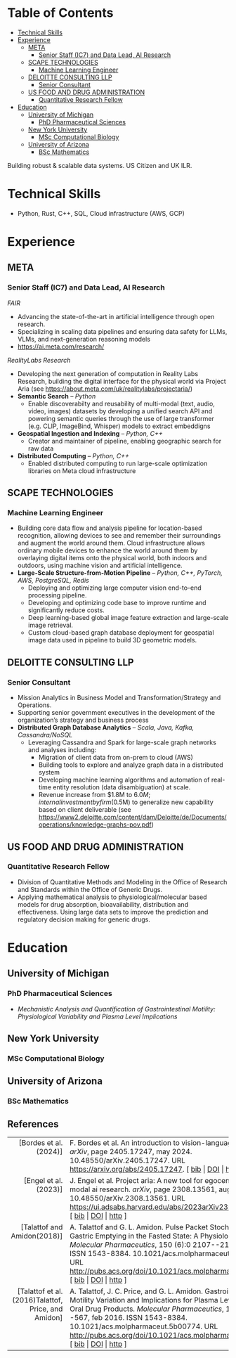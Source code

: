 
# Table of Contents

-   [Technical Skills](#org479e408)
-   [Experience](#org9f73cd7)
    -   [META](#orgbe61041)
        -   [Senior Staff (IC7) and Data Lead, AI Research](#org2d58cba)
    -   [SCAPE TECHNOLOGIES](#orgfbc3caa)
        -   [Machine Learning Engineer](#org03d653d)
    -   [DELOITTE CONSULTING LLP](#org9ed97a5)
        -   [Senior Consultant](#org207d356)
    -   [US FOOD AND DRUG ADMINISTRATION](#orgfdb7170)
        -   [Quantitative Research Fellow](#org17acca8)
-   [Education](#org29dfffe)
    -   [University of Michigan](#orgabfe6bb)
        -   [PhD Pharmaceutical Sciences](#org0058952)
    -   [New York University](#org50971a0)
        -   [MSc Computational Biology](#org811b176)
    -   [University of Arizona](#orga8f19ff)
        -   [BSc Mathematics](#orgc985c96)

Building robust & scalable data systems. US Citizen and UK ILR.


<a id="org479e408"></a>

# Technical Skills

-   Python, Rust, C++, SQL, Cloud infrastructure (AWS, GCP)


<a id="org9f73cd7"></a>

# Experience


<a id="orgbe61041"></a>

## META


<a id="org2d58cba"></a>

### Senior Staff (IC7) and Data Lead, AI Research

*FAIR*

-   Advancing the state-of-the-art in artificial intelligence through open research.
-   Specializing in scaling data pipelines and ensuring data safety for LLMs, VLMs, and next-generation reasoning models
-   <https://ai.meta.com/research/>

*RealityLabs Research*

-   Developing the next generation of computation in Reality Labs Research, building the digital interface for the physical world via Project Aria (see <https://about.meta.com/uk/realitylabs/projectaria/>)
-   **Semantic Search** &#x2013; *Python*
    -   Enable discoverabilty and reusability of multi-modal (text, audio, video, images) datasets by developing a unified search API and powering semantic queries through the use of large transformer (e.g. CLIP, ImageBind, Whisper)  models to extract embeddigns
-   **Geospatial Ingestion and Indexing** &#x2013; *Python, C++*
    -   Creator and maintainer of pipeline, enabling geographic search for raw data
-   **Distributed Computing** &#x2013; *Python, C++*
    -   Enabled distributed computing to run large-scale optimization libraries on Meta cloud infrastructure


<a id="orgfbc3caa"></a>

## SCAPE TECHNOLOGIES


<a id="org03d653d"></a>

### Machine Learning Engineer

-   Building core data flow and analysis pipeline for location-based recognition, allowing devices to see and remember
    their surroundings and augment the world around them. Cloud infrastructure allows ordinary mobile devices to enhance
    the world around them by overlaying digital items onto the physical world, both indoors and outdoors, using machine vision
    and artificial intelligence.
-   **Large-Scale Structure-from-Motion Pipeline** &#x2013; *Python, C++, PyTorch, AWS, PostgreSQL, Redis*
    -   Deploying and optimizing large computer vision end-to-end processing pipeline.
    -   Developing and optimizing code base to improve runtime and significantly reduce costs.
    -   Deep learning-based global image feature extraction and large-scale image retrieval.
    -   Custom cloud-based graph database deployment for geospatial image data used in pipeline to build 3D geometric models.


<a id="org9ed97a5"></a>

## DELOITTE CONSULTING LLP


<a id="org207d356"></a>

### Senior Consultant

-   Mission Analytics in Business Model and Transformation/Strategy and Operations.
-   Supporting senior government executives in the development of the organization&rsquo;s
    strategy and business process
-   **Distributed Graph Database Analytics** &#x2013; *Scala, Java, Kafka, Cassandra/NoSQL*
    -   Leveraging Cassandra and Spark for large-scale graph networks and analyses including:
        -   Migration of client data from on-prem to cloud (AWS)
        -   Building tools to explore and analyze graph data in a distributed system
        -   Developing machine learning algorithms and automation of real-time entity resolution (data disambiguation) at scale.
        -   Revenue increase from $1.8M to $6.0M; internal investment by firm ($0.5M) to generalize new capability based on client deliverable (see <https://www2.deloitte.com/content/dam/Deloitte/de/Documents/operations/knowledge-graphs-pov.pdf>)


<a id="orgfdb7170"></a>

## US FOOD AND DRUG ADMINISTRATION


<a id="org17acca8"></a>

### Quantitative Research Fellow

-   Division of Quantitative Methods and Modeling in the Office of Research and Standards within the Office of Generic Drugs.
-   Applying mathematical analysis to physiological/molecular based models for drug absorption, bioavailability, distribution
    and effectiveness. Using large data sets to improve the prediction and regulatory decision making for generic drugs.


<a id="org29dfffe"></a>

# Education


<a id="orgabfe6bb"></a>

## University of Michigan


<a id="org0058952"></a>

### PhD Pharmaceutical Sciences

-   *Mechanistic Analysis and Quantification of Gastrointestinal Motility: Physiological Variability and Plasma Level Implications*


<a id="org50971a0"></a>

## New York University


<a id="org811b176"></a>

### MSc Computational Biology


<a id="orga8f19ff"></a>

## University of Arizona


<a id="orgc985c96"></a>

### BSc Mathematics

<div id="bibliography">
<h2>References</h2>

</div>
<table>

<tr valign="top">
<td align="right" class="bibtexnumber">
[<a name="bordes2024introductionvisionlanguagemodeling">Bordes et&nbsp;al.(2024)</a>]
</td>
<td class="bibtexitem">
F.&nbsp;Bordes et&nbsp;al.
 An introduction to vision-language modeling.
 <em>arXiv</em>, page 2405.17247, may 2024.
 10.48550/arXiv.2405.17247.
 URL <a href="https://arxiv.org/abs/2405.17247">https://arxiv.org/abs/2405.17247</a>.
[&nbsp;<a href="refs_bib.html#bordes2024introductionvisionlanguagemodeling">bib</a>&nbsp;| 
<a href="http://dx.doi.org/10.48550/arXiv.2405.17247">DOI</a>&nbsp;| 
<a href="https://arxiv.org/abs/2405.17247">http</a>&nbsp;]

</td>
</tr>


<tr valign="top">
<td align="right" class="bibtexnumber">
[<a name="Engel2023">Engel et&nbsp;al.(2023)</a>]
</td>
<td class="bibtexitem">
J.&nbsp;Engel et&nbsp;al.
 Project aria: A new tool for egocentric multi-modal ai research.
 <em>arXiv</em>, page 2308.13561, aug 2023.
 10.48550/arXiv.2308.13561.
 URL <a href="https://ui.adsabs.harvard.edu/abs/2023arXiv230813561E/">https://ui.adsabs.harvard.edu/abs/2023arXiv230813561E/</a>.
[&nbsp;<a href="refs_bib.html#Engel2023">bib</a>&nbsp;| 
<a href="http://dx.doi.org/10.48550/arXiv.2308.13561">DOI</a>&nbsp;| 
<a href="https://ui.adsabs.harvard.edu/abs/2023arXiv230813561E/">http</a>&nbsp;]

</td>
</tr>


<tr valign="top">
<td align="right" class="bibtexnumber">
[<a name="Talattof2018">Talattof and Amidon(2018)</a>]
</td>
<td class="bibtexitem">
A.&nbsp;Talattof and G.&nbsp;L. Amidon.
 Pulse Packet Stochastic Model for Gastric Emptying in the Fasted
  State: A Physiological Approach.
 <em>Molecular Pharmaceutics</em>, 150 (6):0 2107--2115,
  jun 2018.
 ISSN 1543-8384.
 10.1021/acs.molpharmaceut.7b01077.
 URL <a href="http://pubs.acs.org/doi/10.1021/acs.molpharmaceut.7b01077">http://pubs.acs.org/doi/10.1021/acs.molpharmaceut.7b01077</a>.
[&nbsp;<a href="refs_bib.html#Talattof2018">bib</a>&nbsp;| 
<a href="http://dx.doi.org/10.1021/acs.molpharmaceut.7b01077">DOI</a>&nbsp;| 
<a href="http://pubs.acs.org/doi/10.1021/acs.molpharmaceut.7b01077">http</a>&nbsp;]

</td>
</tr>


<tr valign="top">
<td align="right" class="bibtexnumber">
[<a name="Talattof2016">Talattof et&nbsp;al.(2016)Talattof, Price, and Amidon</a>]
</td>
<td class="bibtexitem">
A.&nbsp;Talattof, J.&nbsp;C. Price, and G.&nbsp;L. Amidon.
 Gastrointestinal Motility Variation and Implications for Plasma
  Level Variation: Oral Drug Products.
 <em>Molecular Pharmaceutics</em>, 130 (2):0 557--567,
  feb 2016.
 ISSN 1543-8384.
 10.1021/acs.molpharmaceut.5b00774.
 URL <a href="http://pubs.acs.org/doi/10.1021/acs.molpharmaceut.5b00774">http://pubs.acs.org/doi/10.1021/acs.molpharmaceut.5b00774</a>.
[&nbsp;<a href="refs_bib.html#Talattof2016">bib</a>&nbsp;| 
<a href="http://dx.doi.org/10.1021/acs.molpharmaceut.5b00774">DOI</a>&nbsp;| 
<a href="http://pubs.acs.org/doi/10.1021/acs.molpharmaceut.5b00774">http</a>&nbsp;]

</td>
</tr>
</table>

